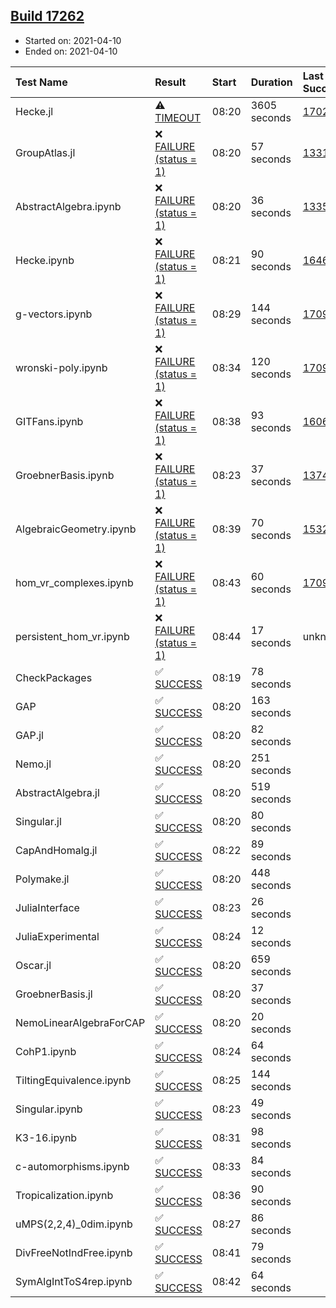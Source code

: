 ## [Build 17262](https://oscarci.mathematik.uni-kl.de/job/oscar/17262/)

* Started on: 2021-04-10
* Ended on: 2021-04-10

| Test Name    | Result | Start | Duration | Last Success | First Failure |
|:-------------|:-------|:------|:---------|:-------------|:--------------|
| Hecke.jl | ⚠ [TIMEOUT](https://oscarci.mathematik.uni-kl.de/job/oscar/17262/artifact/logs/build-17262/Hecke.jl.log) | 08:20 | 3605 seconds | [17022](https://oscarci.mathematik.uni-kl.de/job/oscar/17022/) | [17023](https://oscarci.mathematik.uni-kl.de/job/oscar/17023/) |
| GroupAtlas.jl | ❌ [FAILURE (status = 1)](https://oscarci.mathematik.uni-kl.de/job/oscar/17262/artifact/logs/build-17262/GroupAtlas.jl.log) | 08:20 | 57 seconds | [13311](https://oscarci.mathematik.uni-kl.de/job/oscar/13311/) | [13312](https://oscarci.mathematik.uni-kl.de/job/oscar/13312/) |
| AbstractAlgebra.ipynb | ❌ [FAILURE (status = 1)](https://oscarci.mathematik.uni-kl.de/job/oscar/17262/artifact/logs/build-17262/AbstractAlgebra.ipynb.log) | 08:20 | 36 seconds | [13355](https://oscarci.mathematik.uni-kl.de/job/oscar/13355/) | [13356](https://oscarci.mathematik.uni-kl.de/job/oscar/13356/) |
| Hecke.ipynb | ❌ [FAILURE (status = 1)](https://oscarci.mathematik.uni-kl.de/job/oscar/17262/artifact/logs/build-17262/Hecke.ipynb.log) | 08:21 | 90 seconds | [16463](https://oscarci.mathematik.uni-kl.de/job/oscar/16463/) | [16464](https://oscarci.mathematik.uni-kl.de/job/oscar/16464/) |
| g-vectors.ipynb | ❌ [FAILURE (status = 1)](https://oscarci.mathematik.uni-kl.de/job/oscar/17262/artifact/logs/build-17262/g-vectors.ipynb.log) | 08:29 | 144 seconds | [17099](https://oscarci.mathematik.uni-kl.de/job/oscar/17099/) | [17100](https://oscarci.mathematik.uni-kl.de/job/oscar/17100/) |
| wronski-poly.ipynb | ❌ [FAILURE (status = 1)](https://oscarci.mathematik.uni-kl.de/job/oscar/17262/artifact/logs/build-17262/wronski-poly.ipynb.log) | 08:34 | 120 seconds | [17098](https://oscarci.mathematik.uni-kl.de/job/oscar/17098/) | [17099](https://oscarci.mathematik.uni-kl.de/job/oscar/17099/) |
| GITFans.ipynb | ❌ [FAILURE (status = 1)](https://oscarci.mathematik.uni-kl.de/job/oscar/17262/artifact/logs/build-17262/GITFans.ipynb.log) | 08:38 | 93 seconds | [16068](https://oscarci.mathematik.uni-kl.de/job/oscar/16068/) | [16069](https://oscarci.mathematik.uni-kl.de/job/oscar/16069/) |
| GroebnerBasis.ipynb | ❌ [FAILURE (status = 1)](https://oscarci.mathematik.uni-kl.de/job/oscar/17262/artifact/logs/build-17262/GroebnerBasis.ipynb.log) | 08:23 | 37 seconds | [13748](https://oscarci.mathematik.uni-kl.de/job/oscar/13748/) | [13749](https://oscarci.mathematik.uni-kl.de/job/oscar/13749/) |
| AlgebraicGeometry.ipynb | ❌ [FAILURE (status = 1)](https://oscarci.mathematik.uni-kl.de/job/oscar/17262/artifact/logs/build-17262/AlgebraicGeometry.ipynb.log) | 08:39 | 70 seconds | [15322](https://oscarci.mathematik.uni-kl.de/job/oscar/15322/) | [15323](https://oscarci.mathematik.uni-kl.de/job/oscar/15323/) |
| hom_vr_complexes.ipynb | ❌ [FAILURE (status = 1)](https://oscarci.mathematik.uni-kl.de/job/oscar/17262/artifact/logs/build-17262/hom_vr_complexes.ipynb.log) | 08:43 | 60 seconds | [17099](https://oscarci.mathematik.uni-kl.de/job/oscar/17099/) | [17100](https://oscarci.mathematik.uni-kl.de/job/oscar/17100/) |
| persistent_hom_vr.ipynb | ❌ [FAILURE (status = 1)](https://oscarci.mathematik.uni-kl.de/job/oscar/17262/artifact/logs/build-17262/persistent_hom_vr.ipynb.log) | 08:44 | 17 seconds | unknown | unknown |
| CheckPackages | ✅ [SUCCESS](https://oscarci.mathematik.uni-kl.de/job/oscar/17262/artifact/logs/build-17262/CheckPackages.log) | 08:19 | 78 seconds |  |  |
| GAP | ✅ [SUCCESS](https://oscarci.mathematik.uni-kl.de/job/oscar/17262/artifact/logs/build-17262/GAP.log) | 08:20 | 163 seconds |  |  |
| GAP.jl | ✅ [SUCCESS](https://oscarci.mathematik.uni-kl.de/job/oscar/17262/artifact/logs/build-17262/GAP.jl.log) | 08:20 | 82 seconds |  |  |
| Nemo.jl | ✅ [SUCCESS](https://oscarci.mathematik.uni-kl.de/job/oscar/17262/artifact/logs/build-17262/Nemo.jl.log) | 08:20 | 251 seconds |  |  |
| AbstractAlgebra.jl | ✅ [SUCCESS](https://oscarci.mathematik.uni-kl.de/job/oscar/17262/artifact/logs/build-17262/AbstractAlgebra.jl.log) | 08:20 | 519 seconds |  |  |
| Singular.jl | ✅ [SUCCESS](https://oscarci.mathematik.uni-kl.de/job/oscar/17262/artifact/logs/build-17262/Singular.jl.log) | 08:20 | 80 seconds |  |  |
| CapAndHomalg.jl | ✅ [SUCCESS](https://oscarci.mathematik.uni-kl.de/job/oscar/17262/artifact/logs/build-17262/CapAndHomalg.jl.log) | 08:22 | 89 seconds |  |  |
| Polymake.jl | ✅ [SUCCESS](https://oscarci.mathematik.uni-kl.de/job/oscar/17262/artifact/logs/build-17262/Polymake.jl.log) | 08:20 | 448 seconds |  |  |
| JuliaInterface | ✅ [SUCCESS](https://oscarci.mathematik.uni-kl.de/job/oscar/17262/artifact/logs/build-17262/JuliaInterface.log) | 08:23 | 26 seconds |  |  |
| JuliaExperimental | ✅ [SUCCESS](https://oscarci.mathematik.uni-kl.de/job/oscar/17262/artifact/logs/build-17262/JuliaExperimental.log) | 08:24 | 12 seconds |  |  |
| Oscar.jl | ✅ [SUCCESS](https://oscarci.mathematik.uni-kl.de/job/oscar/17262/artifact/logs/build-17262/Oscar.jl.log) | 08:20 | 659 seconds |  |  |
| GroebnerBasis.jl | ✅ [SUCCESS](https://oscarci.mathematik.uni-kl.de/job/oscar/17262/artifact/logs/build-17262/GroebnerBasis.jl.log) | 08:20 | 37 seconds |  |  |
| NemoLinearAlgebraForCAP | ✅ [SUCCESS](https://oscarci.mathematik.uni-kl.de/job/oscar/17262/artifact/logs/build-17262/NemoLinearAlgebraForCAP.log) | 08:20 | 20 seconds |  |  |
| CohP1.ipynb | ✅ [SUCCESS](https://oscarci.mathematik.uni-kl.de/job/oscar/17262/artifact/logs/build-17262/CohP1.ipynb.log) | 08:24 | 64 seconds |  |  |
| TiltingEquivalence.ipynb | ✅ [SUCCESS](https://oscarci.mathematik.uni-kl.de/job/oscar/17262/artifact/logs/build-17262/TiltingEquivalence.ipynb.log) | 08:25 | 144 seconds |  |  |
| Singular.ipynb | ✅ [SUCCESS](https://oscarci.mathematik.uni-kl.de/job/oscar/17262/artifact/logs/build-17262/Singular.ipynb.log) | 08:23 | 49 seconds |  |  |
| K3-16.ipynb | ✅ [SUCCESS](https://oscarci.mathematik.uni-kl.de/job/oscar/17262/artifact/logs/build-17262/K3-16.ipynb.log) | 08:31 | 98 seconds |  |  |
| c-automorphisms.ipynb | ✅ [SUCCESS](https://oscarci.mathematik.uni-kl.de/job/oscar/17262/artifact/logs/build-17262/c-automorphisms.ipynb.log) | 08:33 | 84 seconds |  |  |
| Tropicalization.ipynb | ✅ [SUCCESS](https://oscarci.mathematik.uni-kl.de/job/oscar/17262/artifact/logs/build-17262/Tropicalization.ipynb.log) | 08:36 | 90 seconds |  |  |
| uMPS(2,2,4)_0dim.ipynb | ✅ [SUCCESS](https://oscarci.mathematik.uni-kl.de/job/oscar/17262/artifact/logs/build-17262/uMPS-2-2-4-_0dim.ipynb.log) | 08:27 | 86 seconds |  |  |
| DivFreeNotIndFree.ipynb | ✅ [SUCCESS](https://oscarci.mathematik.uni-kl.de/job/oscar/17262/artifact/logs/build-17262/DivFreeNotIndFree.ipynb.log) | 08:41 | 79 seconds |  |  |
| SymAlgIntToS4rep.ipynb | ✅ [SUCCESS](https://oscarci.mathematik.uni-kl.de/job/oscar/17262/artifact/logs/build-17262/SymAlgIntToS4rep.ipynb.log) | 08:42 | 64 seconds |  |  |
